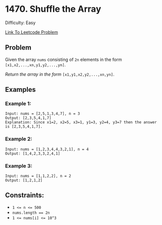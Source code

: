 # 1470. Shuffle the Array
Difficulty: Easy

[Link To Leetcode Problem](https://leetcode.com/problems/shuffle-the-array/)

## Problem
Given the array `nums` consisting of `2n` elements in the form `[x1,x2,...,xn,y1,y2,...,yn]`.

*Return the array in the form* `[x1,y1,x2,y2,...,xn,yn]`.

## Examples
### Example 1:
```
Input: nums = [2,5,1,3,4,7], n = 3
Output: [2,3,5,4,1,7] 
Explanation: Since x1=2, x2=5, x3=1, y1=3, y2=4, y3=7 then the answer is [2,3,5,4,1,7].
```
### Example 2:
```
Input: nums = [1,2,3,4,4,3,2,1], n = 4
Output: [1,4,2,3,3,2,4,1]
```
### Example 3:
```
Input: nums = [1,1,2,2], n = 2
Output: [1,2,1,2]
```

## Constraints:
- `1 <= n <= 500`
- `nums.length == 2n`
- `1 <= nums[i] <= 10^3`